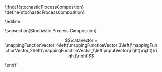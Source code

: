 \ifndef{stochasticProcessComposition}
\define{stochasticProcessComposition}

\editme

\subsection{Stochastic Process Composition}

$$\dataVector = \mappingFunctionVector_4\left(\mappingFunctionVector_3\left(\mappingFunctionVector_2\left(\mappingFunctionVector_1\left(\inputVector\right)\right)\right)\right)$$


\endif

